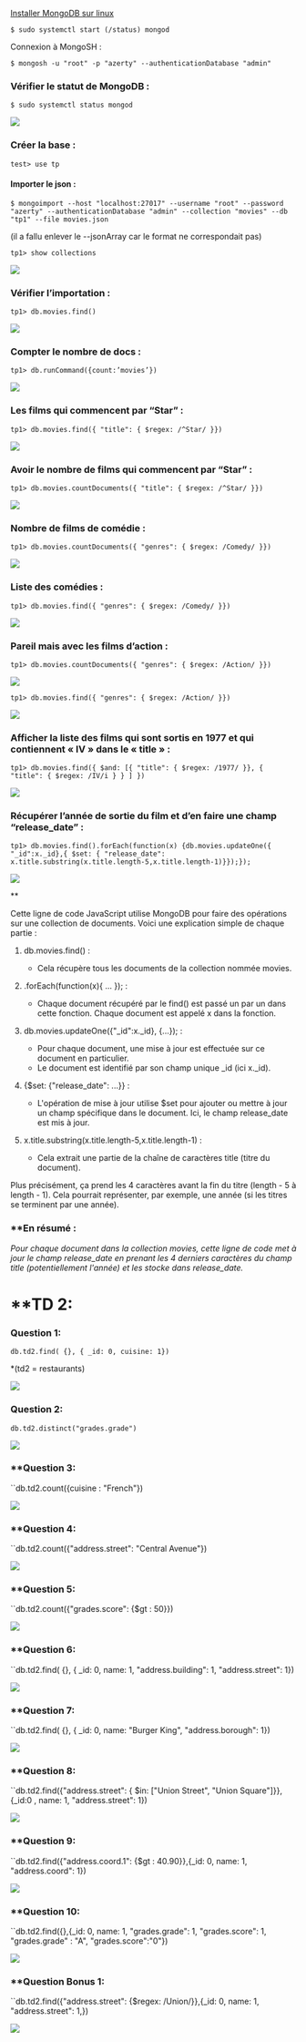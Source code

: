 
[Installer MongoDB sur linux](https://linux.how2shout.com/how-to-install-mongodb-6-0-server-on-ubuntu-22-04/) 

`$ sudo systemctl start (/status) mongod`

Connexion à MongoSH : 

`$ mongosh -u "root" -p "azerty" --authenticationDatabase "admin"`

### **Vérifier le statut de MongoDB :**

``$ sudo systemctl status mongod``

![](https://lh7-rt.googleusercontent.com/docsz/AD_4nXdaPmMeqkZBCHWv7NeoXs2ei_PBqQIY1HNLnYoR821MYDvKVAV1uxpC8qujOYRXXjFKh_aPtWIsYw1fslrk3DO8G1vaJmYt5KcKrkwuD317WumHC_tcX1UD2ZhiqXJ3RmFCw_YR5RJl9bYt6XhlcdY4Ljk?key=iAVe7TE_kzSEuRWw_w-lIw)

### **Créer la base :**

``test> use tp``
#### **Importer le json :**

``$ mongoimport --host "localhost:27017" --username "root" --password "azerty" --authenticationDatabase "admin" --collection "movies" --db "tp1" --file movies.json``

(il a fallu enlever le --jsonArray car le format ne correspondait pas)

``tp1> show collections``

![](https://lh7-rt.googleusercontent.com/docsz/AD_4nXdA0v4l9N-o4X3mku9i-3fTo-0oforqGdBag7w4ytKLaaMm0o8EgHPf0Qy8vkScF4rE_o3_wGOcqufUAl5bVLMgToyix64ZFHQIyR7JY2_vm8IAh_xhbnFJipBCqnvljnUmaBdiqFBvbp_nrt2XPnph-A1U?key=iAVe7TE_kzSEuRWw_w-lIw)

### **Vérifier l’importation :**

``tp1> db.movies.find()``

![](https://lh7-rt.googleusercontent.com/docsz/AD_4nXdMicuA77dlOF-s1kfnl7BZF_IUajquivP5EKodU2NdARcivRfdWDmCGkJazV1RF9xw2Z0a8027hPj989mZNoC_DlcStFYPU1FykM9TWXUag--ddTrwGem9EubSpkj5BC8y_HAMeSgekEMRfyrdfGNYuyk?key=iAVe7TE_kzSEuRWw_w-lIw)

### **Compter le nombre de docs :**

``tp1> db.runCommand({count:’movies’})``

![](https://lh7-rt.googleusercontent.com/docsz/AD_4nXdob3RP2sUGk66MIzxFLG54AqFbilLgNqgX5J7K7lAfcz5FXUm9Tq2bK_WHuEO1hB08EkgrxFnGztdpWdD_xu3oAG3EUbYKKWANJyddQ-ehqaOUwcRNA5m-Zy_FXDS4K5g5OY5CzXRQcfNmU4pAVSEaLKWn?key=iAVe7TE_kzSEuRWw_w-lIw)

### **Les films qui commencent par “Star” :**

``tp1> db.movies.find({ "title": { $regex: /^Star/ }})``

![](https://lh7-rt.googleusercontent.com/docsz/AD_4nXdGu3NgeAoTqn49hJnb1L1oAOh71YiDlprOz9yEIurDZcfN4wZ_AubuPmvR3w9qYudvCekRyFCaVhJOhADeYKL4W1kuF3MXl5kqFt6zvQbqXfw-WvpN3NUQsUHSPibXho25DdrmSMIodTqOF3M3nvIXDY56?key=iAVe7TE_kzSEuRWw_w-lIw)

### **Avoir le nombre de films qui commencent par “Star” :**

``tp1> db.movies.countDocuments({ "title": { $regex: /^Star/ }})``

![](https://lh7-rt.googleusercontent.com/docsz/AD_4nXfFxZHYA-jy6tuTbKJiWqG3GP5m7IortyhIXaEmsf34m8GPzpuWPU_dXmWHshSdeNs_H1f1GOnUzBI91NW_pci8bTGAXXRjbJ1VHGMu3dkvMCBOgYvI6AoYoFTU3E2ouW2cMWV0n21Lk_7s23gNe83Caaaz?key=iAVe7TE_kzSEuRWw_w-lIw)

### **Nombre de films de comédie :**

``tp1> db.movies.countDocuments({ "genres": { $regex: /Comedy/ }})``

![](https://lh7-rt.googleusercontent.com/docsz/AD_4nXdHISIIwLE_EwjeSlLMT0fcBLqKu6wAhL6DIeEA4j19KHvE13zsYrpG_tPwlCH5WxLVWFXei4Bxsi2Q7jMSBnwQ-Cc62JDjAqtn7VMqymreF41vR7CaiVOWnzZhfEFGKp4gnc1IJJKxS64JP0IJC-hQ_ZM?key=iAVe7TE_kzSEuRWw_w-lIw)

### **Liste des comédies :**

``tp1> db.movies.find({ "genres": { $regex: /Comedy/ }})``

![](https://lh7-rt.googleusercontent.com/docsz/AD_4nXcR7dPRYpMI7SeU3kVSctPyEzvSvv_jCC5skZDbamCxFGZIrCMW3AnJ20VpDekXcv05_6gYtyAB4KAJFaq9ZzVJF4xkND9m_esPjVDgwyey3u-6tWndpO8Kux1yVd5N9_ABO2tIgBMg8uNIJXLVcbqp1pEh?key=iAVe7TE_kzSEuRWw_w-lIw)

### **Pareil mais avec les films d’action :**

``tp1> db.movies.countDocuments({ "genres": { $regex: /Action/ }})``

![](https://lh7-rt.googleusercontent.com/docsz/AD_4nXdfocKkXSfX91Yus9Fmi0T-OcIczcoT5krr7BubGhDoeUDhPJsAG_aUFtSh8i1UWRWvTFGQwGBSQQnIGQ55PRpk-Mpu6HPztzY1iNAEqJSbJ1jFFuMcztNsFl8_cTvpsjekCuPAjtjrooXg-1KbJ4DZ5_Iy?key=iAVe7TE_kzSEuRWw_w-lIw)

``tp1> db.movies.find({ "genres": { $regex: /Action/ }})``

![](https://lh7-rt.googleusercontent.com/docsz/AD_4nXdIc5qxFwLGcuq82QiM2ikV8CPzi3jvvtsOtO-TXLr3k6wL6CkGKpkjzE5Y4udl_AG-GoY753aa8OVBfdoyE4FIw-bEK1bjCdl4kd9JS6zKPqkElC6UV_kmxgRygk8dkQy14yc5GhFI8HyORFg5_0hdtuM9?key=iAVe7TE_kzSEuRWw_w-lIw)

### **Afficher la liste des films qui sont sortis en 1977 et qui contiennent « IV » dans le « title » :**

``tp1> db.movies.find({ $and: [{ "title": { $regex: /1977/ }}, { "title": { $regex: /IV/i } } ] })``

![](https://lh7-rt.googleusercontent.com/docsz/AD_4nXeL60DoQVV8VzFZoi6aKLBXM-kKGGuQKnt_P-pxobB8vX0x_bYY23F8Mn8pIuPSAw1CQ6q0TQVW2WihpBNmpB4hZQ2qe0yw1M86Uz73yi4_3f3wQI8mAqL8Z8NK2tCb53L-ldWNT-pjqcfGjXq07h537YDG?key=iAVe7TE_kzSEuRWw_w-lIw)

### **Récupérer l’année de sortie du film et d’en faire une champ “release_date” :**

``tp1> db.movies.find().forEach(function(x) {db.movies.updateOne({ "_id":x._id},{ $set: { "release_date": x.title.substring(x.title.length-5,x.title.length-1)}});});``

![](https://lh7-rt.googleusercontent.com/docsz/AD_4nXfJG295Sne4pgyD4LRmjjZDKxHae9J-0hE4TQirBlpMJ8BO7MBilbmM7YvNBRVZxB0BV-yJSrz9cZTuorImZK9sgktK5jT7MbKvK3_jJUOdJiNjg4lrSQ8_U_vu-tQQ0OTeMzkW7mgZIdCNFaK7jXNPx150?key=iAVe7TE_kzSEuRWw_w-lIw)

**

Cette ligne de code JavaScript utilise MongoDB pour faire des opérations sur une collection de documents. Voici une explication simple de chaque partie :

1. db.movies.find() :
	- Cela récupère tous les documents de la collection nommée movies.


2. .forEach(function(x){ ... }); :
    - Chaque document récupéré par le find() est passé un par un dans cette fonction. Chaque document est appelé x dans la fonction.

3. db.movies.updateOne({"_id":x._id}, {...}); :

    - Pour chaque document, une mise à jour est effectuée sur ce document en particulier.
    - Le document est identifié par son champ unique _id (ici x._id).


4. {$set: {"release_date": ...}} :
    
	- L'opération de mise à jour utilise $set pour ajouter ou mettre à jour un champ spécifique dans le document. Ici, le champ release_date est mis à jour.

5. x.title.substring(x.title.length-5,x.title.length-1) :
    
	- Cela extrait une partie de la chaîne de caractères title (titre du document).

Plus précisément, ça prend les 4 caractères avant la fin du titre (length - 5 à length - 1). Cela pourrait représenter, par exemple, une année (si les titres se terminent par une année).
### **En résumé :

*Pour chaque document dans la collection movies, cette ligne de code met à jour le champ release_date en prenant les 4 derniers caractères du champ title (potentiellement l'année) et les stocke dans release_date.*

# **TD 2:

### **Question 1:**

``db.td2.find( {}, { _id: 0, cuisine: 1})``

*(td2 = restaurants)

![](https://lh7-rt.googleusercontent.com/docsz/AD_4nXfOQsnzpnlLexXuepFv3baeSdVZDGxqpNiR0D_lKnoGkmFmv45b_sZd-BOxy53QZO4xZX56lfZCIrQpQFwwQJGWy5FrA4fT8uEF5Gwa2phLrG-SWOEV8SEbWWXWukw4b1DPEun_sWYyY1UqlAf0voZAehoA?key=iAVe7TE_kzSEuRWw_w-lIw)

### **Question 2:**

``db.td2.distinct("grades.grade")``

![](https://lh7-rt.googleusercontent.com/docsz/AD_4nXebKHqd4xNZXfHrWJAw5cu3g1SXPWv8j4SfnNJS8jpbCV1N0jzPBR8_5pTIv-nbpVOJsvgI2-lrYrPQU0_1-hJYRRuCz9Q35omEGpcmLKHwwH_hL4pBzwplJsl-ncn9K2etTkztD9BKgO1OugmA4HHAaL6h?key=iAVe7TE_kzSEuRWw_w-lIw)
### **Question 3:

``db.td2.count({cuisine : "French"})

![](https://lh7-rt.googleusercontent.com/docsz/AD_4nXd2B-B8ZCg5vgS1wK9pelBpqerAuHSfTcGdblJkHzjzRgO8ROOKcKS4K2E4sjTwA1y08LrRoCarzjNEd-YciC2oyNJ5brnVclqGbhRmgvUz1jARRJVSHzHGRqbpIoCKfmHa2peQQO1A2ZFZeDmkDUdxaB3X?key=iAVe7TE_kzSEuRWw_w-lIw)
### **Question 4:

``db.td2.count({"address.street": "Central Avenue"})

![](https://lh7-rt.googleusercontent.com/docsz/AD_4nXeR7goYKwztXtfEuTFedl9AD2ElT5CoCkzQClZjo3JmNZbq0tEsCAXsce14HQJemy7X3ye7sAR1VyZNreAQ5u-BkgiqXS_uBaNiEgGsCTMLPua719xtu1LR7t8VvopgdHTDlD1WIBTkJFiiFP1EPIXFe8E?key=iAVe7TE_kzSEuRWw_w-lIw) 
### **Question 5:

``db.td2.count({"grades.score": {$gt : 50}})

![](https://lh7-rt.googleusercontent.com/docsz/AD_4nXfNytdfV6sVKUlXnouuJxrxwnyIW2Ob8AA3LODuBn9PbcgntXmELF6hpRqix9-9OdrbkdsQpMVIMVzPa83uJq5qi9NOHQvJO8EEOFrPZq2KbxVE1dNm67FSmdzB0pWx_JtQmQt721TVPQ7QskX3ngecsKPV?key=iAVe7TE_kzSEuRWw_w-lIw)
### **Question 6:

``db.td2.find( {}, { _id: 0, name: 1, "address.building": 1, "address.street": 1})

![](https://lh7-rt.googleusercontent.com/docsz/AD_4nXdUC1bF6SVVN0XQbMpJoS-Z9FudEIpjKLt2xgOHRpFmReMoGlg-tVJBf1dJsx-Bv9GyutNem9StpwA51v9crLO5nLrSyyVRdEJ8Gn7XEbhMWIzEaRGhNmIuNZi9lvk1pyewQ6WRUMnN52urJLTmg85kImoM?key=iAVe7TE_kzSEuRWw_w-lIw)
### **Question 7:

``db.td2.find( {}, { _id: 0, name: "Burger King", "address.borough": 1})

![](https://lh7-rt.googleusercontent.com/docsz/AD_4nXfrQpovwpa8-K-BEImdh4GMOyW30zpJIydW5UJqBVZwL3rV_Fw7bVi1nq3879fgo_ys4RrmYNgdRVYT_2hGw-FCUWoV-soSCKeZsR81OX5dgBGYDB5pjhdHyVpctPWEAJGlud7FNocOo58JHRWRVHjyK3vj?key=iAVe7TE_kzSEuRWw_w-lIw)
### **Question 8:

``db.td2.find({"address.street": { $in: ["Union Street", "Union Square"]}},{_id:0 , name: 1, "address.street": 1})

![](https://lh7-rt.googleusercontent.com/docsz/AD_4nXcw1rCA-21GglLAu38AGBcORVZYrwSH2pRzoKRDgJWlLlsO6DToUWfbM0OEFlfuenQKtDmwFokf3DLrTDF-ygJt3okP2tkcZrQIvJ-TSztExQVqx8BR2-Hu7f6tliSiKkT_sAzVfcYgsJoAxyfdbTYkWGNv?key=iAVe7TE_kzSEuRWw_w-lIw)
### **Question 9:

``db.td2.find({"address.coord.1": {$gt : 40.90}},{_id: 0, name: 1, "address.coord": 1})

![](https://lh7-rt.googleusercontent.com/docsz/AD_4nXeSP9E2ZrzWH5fvGaRKo6rO9vfRyp5AKuWANYXzmeQO4vK5yQsKuciSE6WrX3Wyle9BcCOIriNrlhygbV3iQ51qsUvJyJVVUTxCfDW-Cc46W1lSf9iQ40dCpXSu1H3YgPEjyXdWDT9UUym2zDQyY43iCrXM?key=iAVe7TE_kzSEuRWw_w-lIw)
### **Question 10:

``db.td2.find({},{_id: 0, name: 1, "grades.grade": 1, "grades.score": 1, "grades.grade" : "A", "grades.score":"0"})

![](https://lh7-rt.googleusercontent.com/docsz/AD_4nXc_160CdWG806dRI4FEgCRtTwh6gz0km9Nw2dIAlhU62lJ4pR05nwCrUP80hGej2urYwzk3zg0dKOQQe3wY_4dzXWUmZFYy4-3IvdVYLzYaHHDwgZV26uWy8UDOL_K6tKND0dWyeQO_1D-rZYjkWOO8MFpW?key=iAVe7TE_kzSEuRWw_w-lIw)
### **Question Bonus 1:

``db.td2.find({"address.street": {$regex: /Union/}},{_id: 0, name: 1, "address.street": 1,})

![](https://lh7-rt.googleusercontent.com/docsz/AD_4nXc6gv-hKKIyQ0F9GaPBeWym1DSslnXjOh6VAKZo8S7vXZQ_j6OXs61vb-IQZdJz0Khb-Og7U8eRR18eVbWAFM62E0A4PC3MD_rPu9j_HWLrupsEyIXMMj9CCc1uZQAd7-neTflXj6lKSdmdNXDFZYZYhIy3?key=iAVe7TE_kzSEuRWw_w-lIw)